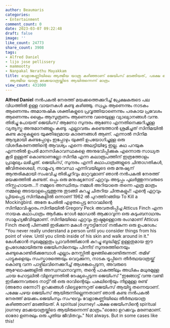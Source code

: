 ```yaml
---
author: Beaumaris
categories:
- Entertainment
comment_count: 0
date: 2023-03-07 09:22:48
draft: false
image: ''
like_count: 24773
share_count: 3908
tags:
- Alfred Daniel
- lijo jose pellissery
- mammootty
- Nanpakal Nerathu Mayakkam
title: വേളാങ്കണ്ണിയിലെ ആത്മീയ യാത്ര കഴിഞ്ഞാണ് ജെയിംസ് മടങ്ങിയത്, പക്ഷേ ജെയിംസിന്റെ
  ആത്മീയ യാത്ര മടക്കയാത്രയ്ക്കിടെ ആയിരുന്നെന്ന് മാത്രം
view_count: 431000
---
```


**Alfred Daniel** നൻപകൽ നേരത്ത് മയക്കത്തെക്കുറിച്ച് പ്രേക്ഷകരുടെ പല വിധത്തിൽ ഉള്ള വായനകൾ കണ്ടു കഴിഞ്ഞു. സ്വപ്നം ആണെന്നും നാടകം ആണെന്നും അമാനുഷിക ശക്തികളുടെ പ്രവൃത്തിയാണെന്നും പരകായ പ്രവേശം ആണെന്നും ക്രൈം ആസൂത്രണം ആണെന്നു വരെയുള്ള വ്യാഖ്യാനങ്ങൾ വന്നു. തിരിച്ചു പോയത് ജെയിംസ് ആണോ സുന്ദരം ആണോ എന്നതിനെക്കുറിച്ചുള്ള വ്യത്യസ്ത അനുമാനങ്ങളും കണ്ടു. എല്ലാവരും കണ്ടെത്താൻ ശ്രമിച്ചത് സിനിമയിൽ കണ്ട കാഴ്ചകളുടെ യുക്തിഭദ്രമായ കാരണങ്ങൾ ആണ്. എന്നാൽ സിനിമ ആദ്യമായി കണ്ടപ്പോഴും ഇപ്പോഴും യുക്തി ഉപയോഗിച്ചുള്ള ഒരു വിശദീകരണത്തിന്റെ ആവശ്യം എന്നെ അലട്ടിയിട്ടേ ഇല്ല. കഥ പറയുക എന്നതിൽ ഉപരി മാനസികാവസ്ഥകളെ അനുഭവിപ്പിക്കുക എന്നൊരു സാധ്യത കൂടി ഉള്ളത് കൊണ്ടാണല്ലോ സിനിമ എന്ന കലാരൂപത്തിന് ഇത്രത്തോളം പ്രാമുഖ്യം ലഭിച്ചത്. ജെയിംസ്, സുന്ദരം എന്നീ കഥാപാത്രങ്ങളുടെ ചിന്താഗതികൾ, ജീവിതശൈലി, സാമൂഹ്യ അവസ്ഥ എന്നിവയിലൂടെ ഒരു മനുഷ്യന് ആന്തരികമായി സംഭവിച്ച തിരിച്ചറിവും മാറ്റവുമാണ് ഞാൻ നൻപകൽ നേരത്ത് മയക്കത്തിൽ കണ്ടത്. ഒപ്പം ഒരു മനുഷ്യനോട് ഏറ്റവും അടുപ്പം പുലർത്തുന്നവരുടെ നിസ്സഹായത...!! നമ്മുടെ അസ്ഥിത്വം നമ്മൾ അറിയാതെ തന്നെ എത്ര മാത്രം നമ്മളെ അടയാളപ്പെടുത്തുന്നു തുടങ്ങി കുറച്ചു ചിതറിയ ചിന്തകളും!! എന്റെ ഏറ്റവും പ്രിയപ്പെട്ട സിനിമകളിൽ ഒന്നാണ് 1962 ൽ പുറത്തിറങ്ങിയ To Kill a Mockingbird. അതേ പേരിൽ എഴുതപ്പെട്ട നോവലിന്റെ സിനിമാവിഷ്കാരം.സിനിമയിൽ Gregory Peck അവതരിപ്പിച്ച Atticus Finch എന്ന നായക കഥാപാത്രം ആർക്കും റോൾ മോഡൽ ആക്കാവുന്ന ഒരു കുടുംബനാഥനും സാമൂഹ്യജീവിയുമാണ്. സിനിമയിലെ ഏറ്റവും ഇഷ്ടമുള്ളൊരു രംഗമാണ് Atticus Finch തന്റെ പിണങ്ങി ഇരിക്കുന്ന മകൾ സ്കൗട്ടിനോട് നൽകുന്ന ഒരു ഉപദേശം: "You never really understand a person until you consider things from his point of view. Until you climb inside of his skin and walk around in it." കേൾക്കാൻ സുഖമുള്ളതും പ്രാവർത്തിക്കാൻ കുറച്ചു ബുദ്ധിമുട്ട് ഉള്ളതുമായ ഈ ഉപദേശമായിരുന്നു ജെയിംസിനെയും പിന്നീട് സുന്ദരത്തിനെയും കണ്ടുകൊണ്ടിരിക്കുമ്പോൾ എല്ലാം മനസ്സിൽ മുഴങ്ങിക്കൊണ്ടിരുന്നത്. തമിഴ് പാട്ടുകളെയും സംസ്കാരത്തെയും വെറുക്കുന്ന, നാടക ട്രൂപ്പിനെ തീർത്ഥയാത്രയ്ക്ക് കൊണ്ടു വന്ന പാഴ്ചിലവിനെക്കുറിച്ച് ആശങ്കപ്പെടുന്ന, അവരുടെ ആഘോഷങ്ങളിൽ അസ്വസ്ഥനാവുന്ന, തന്റെ പാകത്തിലും അധികം മധുരമുള്ള ചായ ഹോട്ടലിൽ വിളമ്പുന്നതിൽ ദേഷ്യപ്പെടുന്ന ജെയിംസ് "ഇങ്ങോട്ട് വന്നു വണ്ടി ഇടിക്കുന്നവരുടെ നാട്ടി"ൽ ഒരു രാവിന്റെയും പകലിന്റെയും നീളമുള്ള രണ്ട് (അതോ ഒന്നോ?) ഉറക്കങ്ങൾ വിട്ടെഴുന്നേറ്റത് ജെയിംസ് ആയിട്ടു തന്നെയാണ്. പക്ഷേ പഴയ ജെയിംസ് ആയിരുന്നില്ലെന്നതാണ് ഞാൻ കണ്ട നൻപകൽ നേരത്ത് മയക്കം.ജെയിംസും സംഘവും വേളാങ്കണ്ണിയിലെ തീർത്ഥയാത്ര കഴിഞ്ഞാണ് മടങ്ങിയത്. A spiritual journey! പക്ഷേ ജെയിംസിന്റെ spiritual journey മടക്കയാത്രയ്ക്കിടെ ആയിരുന്നെന്ന് മാത്രം."ഓരോ ഉറക്കവും മരണമാണ്. ഓരോ ഉണരലും ഒരു പുതിയ ജീവിതവും." Not always. But in some cases like this!